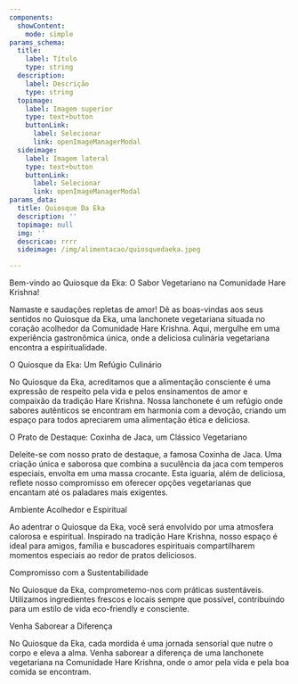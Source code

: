 ```yaml
---
components:
  showContent:
    mode: simple
params_schema:
  title:
    label: Título
    type: string
  description:
    label: Descrição
    type: string
  topimage:
    label: Imagem superior
    type: text+button
    buttonLink:
      label: Selecionar
      link: openImageManagerModal
  sideimage:
    label: Imagem lateral
    type: text+button
    buttonLink:
      label: Selecionar
      link: openImageManagerModal
params_data:
  title: Quiosque Da Eka
  description: ''
  topimage: null
  img: ''
  descricao: rrrr
  sideimage: /img/alimentacao/quiosquedaeka.jpeg

---
```


Bem-vindo ao Quiosque da Eka: O Sabor Vegetariano na Comunidade Hare Krishna!

Namaste e saudações repletas de amor! Dê as boas-vindas aos seus sentidos no Quiosque da Eka, uma lanchonete vegetariana situada no coração acolhedor da Comunidade Hare Krishna. Aqui, mergulhe em uma experiência gastronômica única, onde a deliciosa culinária vegetariana encontra a espiritualidade.

O Quiosque da Eka: Um Refúgio Culinário

No Quiosque da Eka, acreditamos que a alimentação consciente é uma expressão de respeito pela vida e pelos ensinamentos de amor e compaixão da tradição Hare Krishna. Nossa lanchonete é um refúgio onde sabores autênticos se encontram em harmonia com a devoção, criando um espaço para todos apreciarem uma alimentação ética e deliciosa.

O Prato de Destaque: Coxinha de Jaca, um Clássico Vegetariano

Deleite-se com nosso prato de destaque, a famosa Coxinha de Jaca. Uma criação única e saborosa que combina a suculência da jaca com temperos especiais, envolta em uma massa crocante. Esta iguaria, além de deliciosa, reflete nosso compromisso em oferecer opções vegetarianas que encantam até os paladares mais exigentes.

Ambiente Acolhedor e Espiritual

Ao adentrar o Quiosque da Eka, você será envolvido por uma atmosfera calorosa e espiritual. Inspirado na tradição Hare Krishna, nosso espaço é ideal para amigos, família e buscadores espirituais compartilharem momentos especiais ao redor de pratos deliciosos.

Compromisso com a Sustentabilidade

No Quiosque da Eka, comprometemo-nos com práticas sustentáveis. Utilizamos ingredientes frescos e locais sempre que possível, contribuindo para um estilo de vida eco-friendly e consciente.

Venha Saborear a Diferença

No Quiosque da Eka, cada mordida é uma jornada sensorial que nutre o corpo e eleva a alma. Venha saborear a diferença de uma lanchonete vegetariana na Comunidade Hare Krishna, onde o amor pela vida e pela boa comida se encontram.
